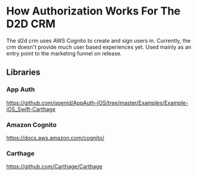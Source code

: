 # How Authorization Works For The D2D CRM
The d2d crm uses AWS Cognito to create and sign users in. Currently, the crm doesn't provide much user based experiences yet. Used mainly as an entry point to the marketing funnel on release.

## Libraries

### App Auth
https://github.com/openid/AppAuth-iOS/tree/master/Examples/Example-iOS_Swift-Carthage

### Amazon Cognito
https://docs.aws.amazon.com/cognito/

### Carthage
https://github.com/Carthage/Carthage

